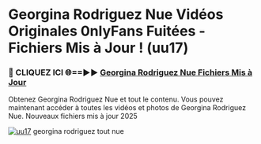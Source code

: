 # Georgina Rodriguez Nue Vidéos Originales 0nlyFans Fuitées - Fichiers Mis à Jour ! (uu17)

<h3>🔴 CLIQUEZ ICI 🌐==►► <a href="https://tinyurl.com/2pmr4ezf" rel="nofollow">Georgina Rodriguez Nue Fichiers Mis à Jour</a></h3>

Obtenez Georgina Rodriguez Nue et tout le contenu. Vous pouvez maintenant accéder à toutes les vidéos et photos de Georgina Rodriguez Nue. Nouveaux fichiers mis à jour 2025

[![uu17](https://i.imgur.com/6SNvagu.gif)](https://tinyurl.com/2pmr4ezf)
georgina rodriguez tout nue